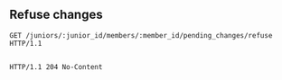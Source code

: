 ## Refuse changes

```http
GET /juniors/:junior_id/members/:member_id/pending_changes/refuse HTTP/1.1
```

```json
```

```http
HTTP/1.1 204 No-Content
```
